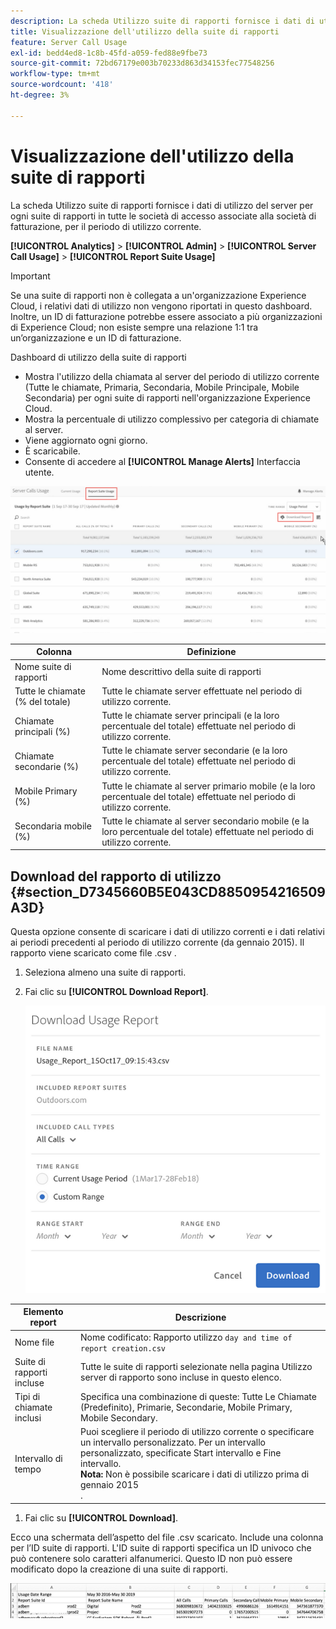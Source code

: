 ```yaml
---
description: La scheda Utilizzo suite di rapporti fornisce i dati di utilizzo del server per ogni suite di rapporti in tutte le società di accesso associate alla società di fatturazione, per il periodo di utilizzo corrente.
title: Visualizzazione dell'utilizzo della suite di rapporti
feature: Server Call Usage
exl-id: bedd4ed8-1c8b-45fd-a059-fed88e9fbe73
source-git-commit: 72bd67179e003b70233d863d34153fec77548256
workflow-type: tm+mt
source-wordcount: '418'
ht-degree: 3%

---
```


# Visualizzazione dell&#39;utilizzo della suite di rapporti

La scheda Utilizzo suite di rapporti fornisce i dati di utilizzo del server per ogni suite di rapporti in tutte le società di accesso associate alla società di fatturazione, per il periodo di utilizzo corrente.

**[!UICONTROL Analytics]** > **[!UICONTROL Admin]** > **[!UICONTROL Server Call Usage]** > **[!UICONTROL Report Suite Usage]**

>[!IMPORTANT]
>
>Se una suite di rapporti non è collegata a un&#39;organizzazione Experience Cloud, i relativi dati di utilizzo non vengono riportati in questo dashboard. Inoltre, un ID di fatturazione potrebbe essere associato a più organizzazioni di Experience Cloud; non esiste sempre una relazione 1:1 tra un’organizzazione e un ID di fatturazione.

Dashboard di utilizzo della suite di rapporti

* Mostra l&#39;utilizzo della chiamata al server del periodo di utilizzo corrente (Tutte le chiamate, Primaria, Secondaria, Mobile Principale, Mobile Secondaria) per ogni suite di rapporti nell&#39;organizzazione Experience Cloud.
* Mostra la percentuale di utilizzo complessivo per categoria di chiamate al server.
* Viene aggiornato ogni giorno.
* È scaricabile.
* Consente di accedere al **[!UICONTROL Manage Alerts]** Interfaccia utente.

![](assets/report-suite-usage.png)

| Colonna | Definizione |
|--- |--- |
| Nome suite di rapporti | Nome descrittivo della suite di rapporti |
| Tutte le chiamate (% del totale) | Tutte le chiamate server effettuate nel periodo di utilizzo corrente. |
| Chiamate principali (%) | Tutte le chiamate server principali (e la loro percentuale del totale) effettuate nel periodo di utilizzo corrente. |
| Chiamate secondarie (%) | Tutte le chiamate server secondarie (e la loro percentuale del totale) effettuate nel periodo di utilizzo corrente. |
| Mobile Primary (%) | Tutte le chiamate al server primario mobile (e la loro percentuale del totale) effettuate nel periodo di utilizzo corrente. |
| Secondaria mobile (%) | Tutte le chiamate al server secondario mobile (e la loro percentuale del totale) effettuate nel periodo di utilizzo corrente. |


## Download del rapporto di utilizzo {#section_D7345660B5E043CD8850954216509A3D}

Questa opzione consente di scaricare i dati di utilizzo correnti e i dati relativi ai periodi precedenti al periodo di utilizzo corrente (da gennaio 2015). Il rapporto viene scaricato come file .csv .

1. Seleziona almeno una suite di rapporti.
1. Fai clic su **[!UICONTROL Download Report]**.

   ![](assets/download_report.png)

| Elemento report | Descrizione |
|--- |--- |
| Nome file | Nome codificato: Rapporto utilizzo `day and time of report creation.csv` |
| Suite di rapporti incluse | Tutte le suite di rapporti selezionate nella pagina Utilizzo server di rapporto sono incluse in questo elenco. |
| Tipi di chiamate inclusi | Specifica una combinazione di queste: Tutte Le Chiamate (Predefinito), Primarie, Secondarie, Mobile Primary, Mobile Secondary. |
| Intervallo di tempo | Puoi scegliere il periodo di utilizzo corrente o specificare un intervallo personalizzato.  Per un intervallo personalizzato, specificate Start intervallo e Fine intervallo. <br>**Nota:** Non è possibile scaricare i dati di utilizzo prima di gennaio 2015 </br>. |

1. Fai clic su **[!UICONTROL Download]**.

Ecco una schermata dell’aspetto del file .csv scaricato. Include una colonna per l’ID suite di rapporti. L&#39;ID suite di rapporti specifica un ID univoco che può contenere solo caratteri alfanumerici. Questo ID non può essere modificato dopo la creazione di una suite di rapporti.

![](assets/download-usage.png)
